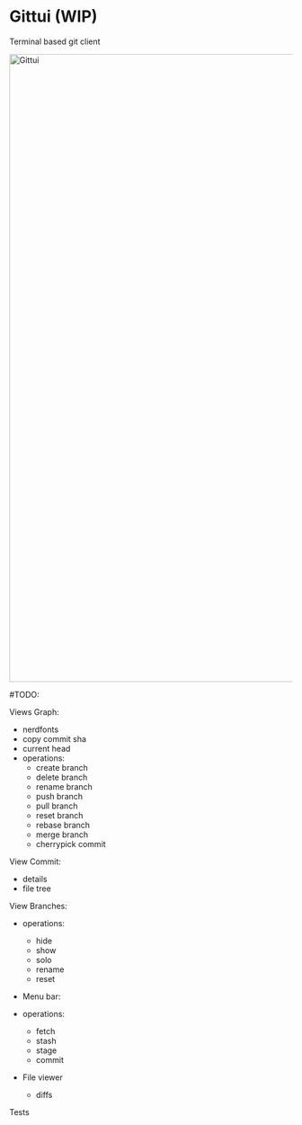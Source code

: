 # Gittui (WIP)

Terminal based git client

<img width="2323" height="1117" alt="Gittui" src="https://github.com/user-attachments/assets/f3efe322-ed14-4442-8e01-81aed703cf96" />

 
#TODO:

Views Graph:
- nerdfonts
- copy commit sha
- current head
- operations:
    - create branch
    - delete branch
    - rename branch
    - push branch
    - pull branch
    - reset branch
    - rebase branch
    - merge branch
    - cherrypick commit

View Commit:
- details
- file tree

View Branches:
- operations:
    - hide
    - show
    - solo
    - rename
    - reset
    
- Menu bar:
- operations:
    - fetch
    - stash
    - stage
    - commit

- File viewer
    - diffs

Tests
